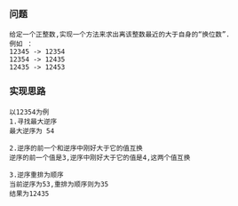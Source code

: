 ### 问题
    给定一个正整数,实现一个方法来求出离该整数最近的大于自身的“换位数”.
    例如 ：
    12345 -> 12354
    12354 -> 12435
    12435 -> 12453
    
### 实现思路
    以12354为例
    1.寻找最大逆序
    最大逆序为 54
    
    2.逆序的前一个和逆序中刚好大于它的值互换
    逆序的前一个值是3,逆序中刚好大于它的值是4,这两个值互换
    
    3.逆序重排为顺序
    当前逆序为53,重排为顺序则为35
    结果为12435
